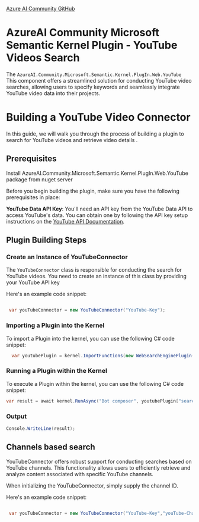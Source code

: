 [Azure AI Community GitHub](https://github.com/Azure-AI-Community)

# AzureAI Community Microsoft Semantic Kernel Plugin - YouTube Videos Search

The `AzureAI.Community.Microsoft.Semantic.Kernel.PlugIn.Web.YouTube` This component offers a streamlined solution for conducting YouTube video searches, allowing users to specify keywords and seamlessly integrate YouTube video data into their projects.


# Building a YouTube Video Connector

In this guide, we will walk you through the process of building a plugin to search for YouTube videos and retrieve video details . 

## Prerequisites

Install AzureAI.Community.Microsoft.Semantic.Kernel.PlugIn.Web.YouTube package from nuget server

Before you begin building the plugin, make sure you have the following prerequisites in place:

**YouTube Data API Key**: You'll need an API key from the YouTube Data API to access YouTube's data. You can obtain one by following the API key setup instructions on the [YouTube API Documentation](https://developers.google.com/youtube/registering_an_application).

## Plugin Building Steps

### Create an Instance of YouTubeConnector

The `YouTubeConnector` class is responsible for conducting the search for YouTube videos. You need to create an instance of this class by providing your YouTube API key

Here's an example code snippet:

```csharp

 var youTubeConnector = new YouTubeConnector("YouTube-Key");

```

### Importing a Plugin into the Kernel

To import a Plugin into the kernel, you can use the following C# code snippet:

```csharp
  var youtubePlugin = kernel.ImportFunctions(new WebSearchEnginePlugin(youTubeConnector), nameof(YouTubeConnector));

```

### Running a Plugin within the Kernel

To execute a Plugin within the kernel, you can use the following C# code snippet:

```csharp
var result = await kernel.RunAsync("Bot composer", youtubePlugin["search"]);
```

### Output
```csharp
Console.WriteLine(result);

```

## Channels based search
YouTubeConnector offers robust support for conducting searches based on YouTube channels. 
This functionality allows users to efficiently retrieve and analyze content associated with specific YouTube channels.

When initializing the YouTubeConnector, simply supply the channel ID.

Here's an example code snippet:

```csharp

 var youTubeConnector = new YouTubeConnector("YouTube-Key","youTube-ChannelId");

```